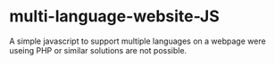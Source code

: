 # multi-language-website-JS
A simple javascript to support multiple languages on a webpage were useing PHP or similar solutions are not possible.
